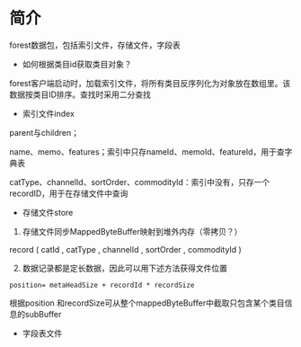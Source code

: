 # 简介

forest数据包，包括索引文件，存储文件，字段表

* 如何根据类目id获取类目对象？

forest客户端启动时，加载索引文件，将所有类目反序列化为对象放在数组里。该数据按类目ID排序。查找时采用二分查找



- 索引文件index

parent与children；

name、memo、features；索引中只存nameId、memoId、featureId，用于查字典表

catType、channelId、sortOrder、commodityId：索引中没有，只存一个recordID，用于在存储文件中查询



- 存储文件store

1. 存储文件同步MappedByteBuffer映射到堆外内存（零拷贝？）

record ( catId , catType , channelId , sortOrder , commodityId )

2. 数据记录都是定长数据，因此可以用下述方法获得文件位置

```text
position= metaHeadSize + recordId * recordSize
```

根据position 和recordSize可从整个mappedByteBuffer中截取只包含某个类目信息的subBuffer



- 字段表文件


